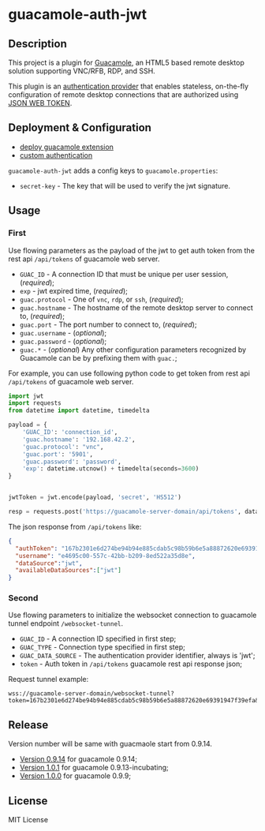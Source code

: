 # guacamole-auth-jwt

## Description

This project is a plugin for [Guacamole](http://guac-dev.org), an HTML5 based
remote desktop solution supporting VNC/RFB, RDP, and SSH.

This plugin is an [authentication provider](http://guacamole.incubator.apache.org/doc/gug/custom-auth.html) that enables stateless, on-the-fly
configuration of remote desktop connections that are authorized using [JSON WEB TOKEN](https://jwt.io/).

## Deployment & Configuration

* [deploy guacamole extension](http://guacamole.incubator.apache.org/doc/gug/configuring-guacamole.html)
* [custom authentication](http://guacamole.incubator.apache.org/doc/gug/custom-auth.html)

`guacamole-auth-jwt` adds a config keys to `guacamole.properties`:

* `secret-key` - The key that will be used to verify the jwt signature.

## Usage

### First

Use flowing parameters as the payload of the jwt to get auth token from the rest api `/api/tokens` of guacamole web server.

* `GUAC_ID`  - A connection ID that must be unique per user session, (_required_);
* `exp` - jwt expired time, (_required_);
* `guac.protocol` - One of `vnc`, `rdp`, or `ssh`, (_required_);
* `guac.hostname` - The hostname of the remote desktop server to connect to, (_required_);
* `guac.port` - The port number to connect to, (_required_);
* `guac.username` - (_optional_);
* `guac.password` - (_optional_);
* `guac.*` - (_optional_) Any other configuration parameters recognized by
    Guacamole can be by prefixing them with `guac.`;

For example, you can use following python code to get token from rest api `/api/tokens` of guacamole web server.

```python
import jwt
import requests
from datetime import datetime, timedelta

payload = {
    'GUAC_ID': 'connection_id',
    'guac.hostname': '192.168.42.2',
    'guac.protocol': "vnc",
    'guac.port': '5901',
    'guac.password': 'password',
    'exp': datetime.utcnow() + timedelta(seconds=3600)
}


jwtToken = jwt.encode(payload, 'secret', 'HS512')

resp = requests.post('https://guacamole-server-domain/api/tokens', data={'token': jwtToken})
```

The json response from `/api/tokens` like:

```json
{
  "authToken": "167b2301e6d274be94b94e885cdab5c98b59b6e5a88872620e69391947f39efa",
  "username": "e4695c00-557c-42bb-b209-8ed522a35d8e",
  "dataSource":"jwt",
  "availableDataSources":["jwt"]
}
```

### Second

Use flowing parameters to initialize the websocket connection to guacamole tunnel endpoint `/websocket-tunnel`.

* `GUAC_ID` - A connection ID specified in first step;
* `GUAC_TYPE` - Connection type specified in first step;
* `GUAC_DATA_SOURCE` - The authentication provider identifier, always is 'jwt';
* `token` -  Auth token in `/api/tokens` guacamole rest api response json;

 Request tunnel example:

 ```
 wss://guacamole-server-domain/websocket-tunnel?token=167b2301e6d274be94b94e885cdab5c98b59b6e5a88872620e69391947f39efa&GUAC_DATA_SOURCE=jwt&GUAC_ID=connection_id&GUAC_TYPE=c
 ```

## Release

Version number will be same with guacmaole start from 0.9.14.

* [Version 0.9.14](https://github.com/aiden0z/guacamole-auth-jwt/releases/download/0.9.14/guacamole-auth-jwt-0.9.14.jar) for guacamole 0.9.14;
* [Version 1.0.1](https://github.com/aiden0z/guacamole-auth-jwt/releases/download/1.0.1/guacamole-auth-jwt-1.0.1.jar) for guacamole 0.9.13-incubating;
* [Version 1.0.0](https://github.com/aiden0z/guacamole-auth-jwt/releases/download/1.0.0/guacamole-auth-jwt-1.0.0.jar) for guacamole 0.9.9;

## License

MIT License
